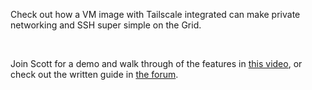 Check out how a VM image with Tailscale integrated can make private networking and SSH super simple on the Grid.

<br/>

Join Scott for a demo and walk through of the features in [this video](https://youtu.be/Boqjo6WS7SM), or check out the written guide in [the forum](https://forum.threefold.io/t/ubuntu-tailscale-micro-vm/3793).